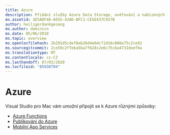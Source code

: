 ```yaml
---
title: Azure
description: Přidání služby Azure Data Storage, ověřování a nabízených oznámení do mobilních aplikací v rámci Visual Studio pro Mac
ms.assetid: 3E5ADF4A-6655-42AD-BFC1-CE5E437C457B
author: heiligerdankgesang
ms.author: dominicn
ms.date: 05/06/2018
ms.topic: overview
ms.openlocfilehash: 2b291d5cdef8ab28d4e6dc71d16c006e75c2ce92
ms.sourcegitcommit: 2ce59c2ffeba5ba7f628c2e6c75cba4731deef8a
ms.translationtype: MT
ms.contentlocale: cs-CZ
ms.lasthandoff: 07/03/2020
ms.locfileid: "85938704"
---
```

# <a name="azure"></a>Azure

Visual Studio pro Mac vám umožní připojit se k Azure různými způsoby:

- [Azure Functions](azure-functions.md)
- [Publikování do Azure](publish-app-svc.md)
- [Mobilní App Services](connected-services.md)